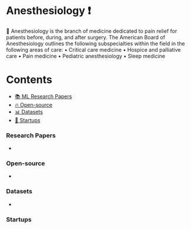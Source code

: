 # Anesthesiology :heavy_exclamation_mark:
:bookmark: Anesthesiology is the branch of medicine dedicated to pain relief for patients before, during, and after surgery. The American Board of Anesthesiology outlines the following subspecialties within the field in the following areas of care:
• Critical care medicine
• Hospice and palliative care
• Pain medicine
• Pediatric anesthesiology
• Sleep medicine


# Contents 
- [:books: ML Research Papers](#research-papers)
- [:fire: Open-source](#open-source)
- [:bar_chart: Datasets](#datasets)
- [:eyes: Startups](#startups)

### Research Papers
- 
### Open-source
- 
### Datasets
- 
### Startups
